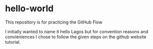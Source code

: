 # hello-world
This repository is for practicing the GitHub Flow

I initially wanted to name it hello Lagos but for convention reasons and convieniences I chose to follow the given steps on the github website tutorial.
